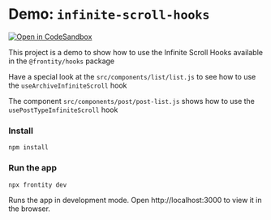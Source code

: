 # Demo: `infinite-scroll-hooks`

[![Open in CodeSandbox](https://img.shields.io/badge/Open%20in-CodeSandbox-blue?style=flat-square&logo=codesandbox)](https://githubbox.com/frontity-demos/frontity-examples/tree/master/infinite-scroll-hooks)

This project is a demo to show how to use the Infinite Scroll Hooks available in the `@frontity/hooks` package

Have a special look at the `src/components/list/list.js` to see how to use the `useArchiveInfiniteScroll` hook 

The component `src/components/post/post-list.js` shows how to use the `usePostTypeInfiniteScroll` hook 

### Install

```
npm install
```

### Run the app

```
npx frontity dev
```

Runs the app in development mode. Open http://localhost:3000 to view it in the browser.
